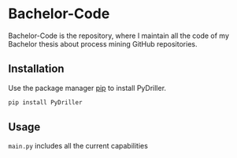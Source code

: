 # Bachelor-Code

Bachelor-Code is the repository, where I maintain all the code of my Bachelor thesis about process mining GitHub repositories.
## Installation

Use the package manager [pip](https://pip.pypa.io/en/stable/) to install PyDriller.

```bash
pip install PyDriller
```

## Usage

```main.py``` includes all the current capabilities
